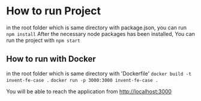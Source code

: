# How to run Project

in the root folder which is same directory with package.json, you can run `npm install`
After the necessary node packages has been installed, You can run the project with `npm start`

## How to run with Docker
in the root folder which is same directory with 'Dockerfile'
`docker build -t invent-fe-case .`
`docker run -p 3000:3000 invent-fe-case .`

You will be able to reach the application from [http://localhost:3000](http://localhost:3000)
